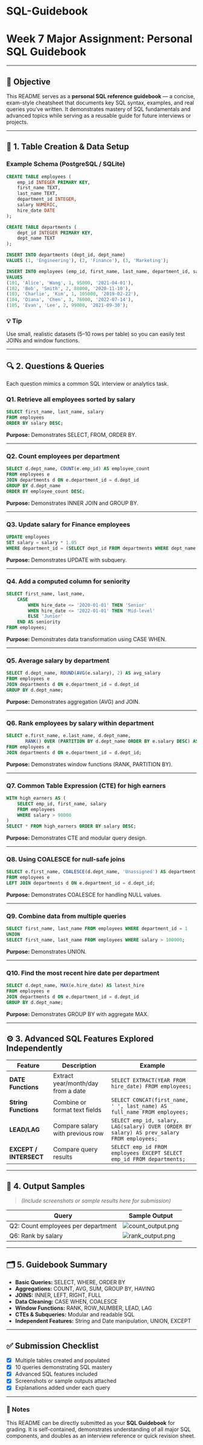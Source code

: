 # SQL-Guidebook

# Week 7 Major Assignment: Personal SQL Guidebook

---

## 🎯 Objective

This README serves as a **personal SQL reference guidebook** — a concise, exam-style cheatsheet that documents key SQL syntax, examples, and real queries you’ve written. It demonstrates mastery of SQL fundamentals and advanced topics while serving as a reusable guide for future interviews or projects.

---

## 🧱 1. Table Creation & Data Setup

### Example Schema (PostgreSQL / SQLite)

```sql
CREATE TABLE employees (
    emp_id INTEGER PRIMARY KEY,
    first_name TEXT,
    last_name TEXT,
    department_id INTEGER,
    salary NUMERIC,
    hire_date DATE
);

CREATE TABLE departments (
    dept_id INTEGER PRIMARY KEY,
    dept_name TEXT
);

INSERT INTO departments (dept_id, dept_name)
VALUES (1, 'Engineering'), (2, 'Finance'), (3, 'Marketing');

INSERT INTO employees (emp_id, first_name, last_name, department_id, salary, hire_date)
VALUES
(101, 'Alice', 'Wang', 1, 95000, '2021-04-01'),
(102, 'Bob', 'Smith', 2, 88000, '2020-11-10'),
(103, 'Charlie', 'Kim', 1, 105000, '2019-02-22'),
(104, 'Diana', 'Chen', 3, 76000, '2022-07-14'),
(105, 'Evan', 'Lee', 2, 99000, '2021-09-30');
```

### 💡 Tip

Use small, realistic datasets (5–10 rows per table) so you can easily test JOINs and window functions.

---

## 🔍 2. Questions & Queries

Each question mimics a common SQL interview or analytics task.

### Q1. Retrieve all employees sorted by salary

```sql
SELECT first_name, last_name, salary
FROM employees
ORDER BY salary DESC;
```

**Purpose:** Demonstrates SELECT, FROM, ORDER BY.

---

### Q2. Count employees per department

```sql
SELECT d.dept_name, COUNT(e.emp_id) AS employee_count
FROM employees e
JOIN departments d ON e.department_id = d.dept_id
GROUP BY d.dept_name
ORDER BY employee_count DESC;
```

**Purpose:** Demonstrates INNER JOIN and GROUP BY.

---

### Q3. Update salary for Finance employees

```sql
UPDATE employees
SET salary = salary * 1.05
WHERE department_id = (SELECT dept_id FROM departments WHERE dept_name = 'Finance');
```

**Purpose:** Demonstrates UPDATE with subquery.

---

### Q4. Add a computed column for seniority

```sql
SELECT first_name, last_name,
    CASE
        WHEN hire_date <= '2020-01-01' THEN 'Senior'
        WHEN hire_date <= '2022-01-01' THEN 'Mid-level'
        ELSE 'Junior'
    END AS seniority
FROM employees;
```

**Purpose:** Demonstrates data transformation using CASE WHEN.

---

### Q5. Average salary by department

```sql
SELECT d.dept_name, ROUND(AVG(e.salary), 2) AS avg_salary
FROM employees e
JOIN departments d ON e.department_id = d.dept_id
GROUP BY d.dept_name;
```

**Purpose:** Demonstrates aggregation (AVG) and JOIN.

---

### Q6. Rank employees by salary within department

```sql
SELECT e.first_name, e.last_name, d.dept_name,
       RANK() OVER (PARTITION BY d.dept_name ORDER BY e.salary DESC) AS rank_in_dept
FROM employees e
JOIN departments d ON e.department_id = d.dept_id;
```

**Purpose:** Demonstrates window functions (RANK, PARTITION BY).

---

### Q7. Common Table Expression (CTE) for high earners

```sql
WITH high_earners AS (
    SELECT emp_id, first_name, salary
    FROM employees
    WHERE salary > 90000
)
SELECT * FROM high_earners ORDER BY salary DESC;
```

**Purpose:** Demonstrates CTE and modular query design.

---

### Q8. Using COALESCE for null-safe joins

```sql
SELECT e.first_name, COALESCE(d.dept_name, 'Unassigned') AS department
FROM employees e
LEFT JOIN departments d ON e.department_id = d.dept_id;
```

**Purpose:** Demonstrates COALESCE for handling NULL values.

---

### Q9. Combine data from multiple queries

```sql
SELECT first_name, last_name FROM employees WHERE department_id = 1
UNION
SELECT first_name, last_name FROM employees WHERE salary > 100000;
```

**Purpose:** Demonstrates UNION.

---

### Q10. Find the most recent hire date per department

```sql
SELECT d.dept_name, MAX(e.hire_date) AS latest_hire
FROM employees e
JOIN departments d ON e.department_id = d.dept_id
GROUP BY d.dept_name;
```

**Purpose:** Demonstrates GROUP BY with aggregate MAX.

---

## ⚙️ 3. Advanced SQL Features Explored Independently

| Feature                | Description                        | Example                                                                                    |
| ---------------------- | ---------------------------------- | ------------------------------------------------------------------------------------------ |
| **DATE Functions**     | Extract year/month/day from a date | `SELECT EXTRACT(YEAR FROM hire_date) FROM employees;`                                      |
| **String Functions**   | Combine or format text fields      | `SELECT CONCAT(first_name, ' ', last_name) AS full_name FROM employees;`                   |
| **LEAD/LAG**           | Compare salary with previous row   | `SELECT emp_id, salary, LAG(salary) OVER (ORDER BY salary) AS prev_salary FROM employees;` |
| **EXCEPT / INTERSECT** | Compare query results              | `SELECT emp_id FROM employees EXCEPT SELECT emp_id FROM departments;`                      |

---

## 🧩 4. Output Samples

> *(Include screenshots or sample results here for submission)*

| Query                              | Sample Output           |
| ---------------------------------- | ----------------------- |
| Q2: Count employees per department | ![count\_output.png](#) |
| Q6: Rank by salary                 | ![rank\_output.png](#)  |

---

## 🗂️ 5. Guidebook Summary

* **Basic Queries:** SELECT, WHERE, ORDER BY
* **Aggregations:** COUNT, AVG, SUM, GROUP BY, HAVING
* **JOINS:** INNER, LEFT, RIGHT, FULL
* **Data Cleaning:** CASE WHEN, COALESCE
* **Window Functions:** RANK, ROW_NUMBER, LEAD, LAG
* **CTEs & Subqueries:** Modular and readable SQL
* **Independent Features:** String and Date manipulation, UNION, EXCEPT

---

## ✅ Submission Checklist

* [x] Multiple tables created and populated
* [x] 10 queries demonstrating SQL mastery
* [x] Advanced SQL features included
* [x] Screenshots or sample outputs attached
* [x] Explanations added under each query

---

### 💬 Notes

This README can be directly submitted as your **SQL Guidebook** for grading. It is self-contained, demonstrates understanding of all major SQL components, and doubles as an interview reference or quick revision sheet.
